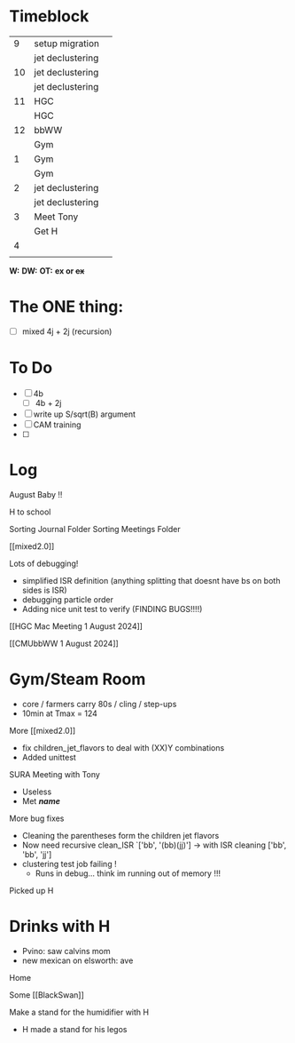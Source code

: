 # Timeblock

|     |                  |     |
| --- | ---------------- | --- |
| 9   | setup migration  |     |
|     | jet declustering |     |
| 10  | jet declustering |     |
|     | jet declustering |     |
| 11  | HGC              |     |
|     | HGC              |     |
| 12  | bbWW             |     |
|     | Gym              |     |
| 1   | Gym              |     |
|     | Gym              |     |
| 2   | jet declustering |     |
|     | jet declustering |     |
| 3   | Meet Tony        |     |
|     | Get H            |     |
| 4   |                  |     |
|     |                  |     |

**W:**
**DW:**
**OT:**
**ex or ~~ex~~**

# The ONE thing: 
- [ ] mixed 4j + 2j (recursion)


# To Do
- [ ] 4b
	 - [ ] 4b + 2j
- [ ] write up S/sqrt(B) argument
- [ ] CAM training
- [ ] 


# Log

August Baby !!

H to school 

Sorting Journal Folder
Sorting Meetings Folder

[[mixed2.0]]

Lots of debugging!  
- simplified ISR definition (anything splitting that doesnt have bs on both sides is ISR)
- debugging particle order
- Adding nice unit test to verify (FINDING BUGS!!!!)

[[HGC Mac Meeting 1 August 2024]]

[[CMUbbWW 1 August 2024]]

# Gym/Steam Room
- core / farmers carry 80s / cling / step-ups
- 10min at Tmax = 124

More [[mixed2.0]]
- fix children_jet_flavors to deal with (XX)Y combinations
- Added unittest

SURA Meeting with Tony
- Useless 
- Met ___name___


More bug fixes
- Cleaning the parentheses form the children jet flavors
- Now need recursive clean_ISR
	`['bb', '(bb)(jj)'] -> with ISR cleaning ['bb', 'bb', 'jj']
- clustering test job failing ! 
	- Runs in debug... think im running out of memory !!!


Picked up H

# Drinks with H
- Pvino: saw calvins mom
- new mexican on elsworth: ave

Home

Some [[BlackSwan]]

Make a stand for the humidifier with H
- H made a stand for his legos
